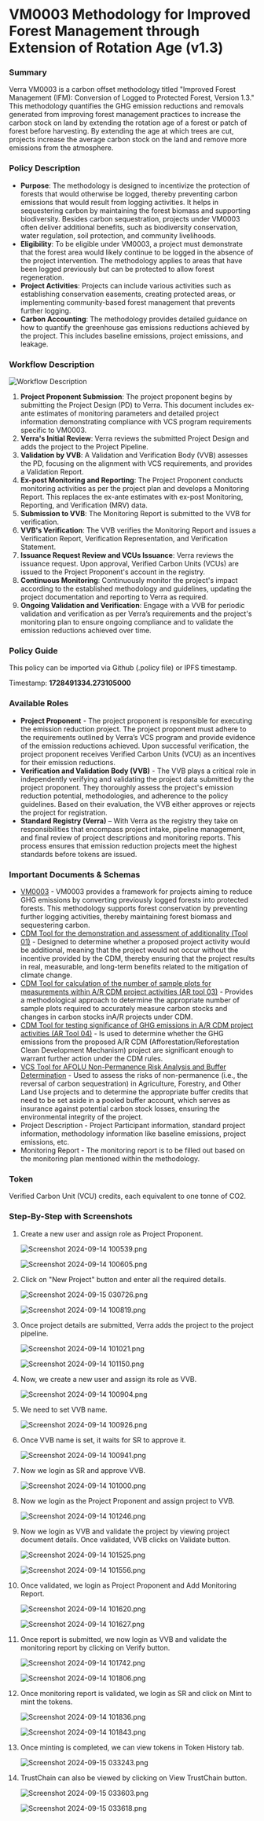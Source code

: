 # VM0003 Methodology for Improved Forest Management through Extension of Rotation Age (v1.3)

### Summary

Verra VM0003 is a carbon offset methodology titled "Improved Forest Management (IFM): Conversion of Logged to Protected Forest, Version 1.3." This methodology quantifies the GHG emission reductions and removals generated from improving forest management practices to increase the carbon stock on land by extending the rotation age of a forest or patch of forest before harvesting. By extending the age at which trees are cut, projects increase the average carbon stock on the land and remove more emissions from the atmosphere.

### Policy Description

- **Purpose**: The methodology is designed to incentivize the protection of forests that would otherwise be logged, thereby preventing carbon emissions that would result from logging activities. It helps in sequestering carbon by maintaining the forest biomass and supporting biodiversity. Besides carbon sequestration, projects under VM0003 often deliver additional benefits, such as biodiversity conservation, water regulation, soil protection, and community livelihoods.
- **Eligibility**: To be eligible under VM0003, a project must demonstrate that the forest area would likely continue to be logged in the absence of the project intervention. The methodology applies to areas that have been logged previously but can be protected to allow forest regeneration.
- **Project Activities**: Projects can include various activities such as establishing conservation easements, creating protected areas, or implementing community-based forest management that prevents further logging.
- **Carbon Accounting**: The methodology provides detailed guidance on how to quantify the greenhouse gas emissions reductions achieved by the project. This includes baseline emissions, project emissions, and leakage.

### Workflow Description

![Workflow Description](../../../../../VM0003%20Images/Screenshot%202024-09-15%20033618.png)

1. **Project Proponent Submission**: The project proponent begins by submitting the Project Design (PD) to Verra. This document includes ex-ante estimates of monitoring parameters and detailed project information demonstrating compliance with VCS program requirements specific to VM0003.
2. **Verra's Initial Review**: Verra reviews the submitted Project Design and adds the project to the Project Pipeline.
3. **Validation by VVB**: A Validation and Verification Body (VVB) assesses the PD, focusing on the alignment with VCS requirements, and provides a Validation Report.
4. **Ex-post Monitoring and Reporting**: The Project Proponent conducts monitoring activities as per the project plan and develops a Monitoring Report. This replaces the ex-ante estimates with ex-post Monitoring, Reporting, and Verification (MRV) data.
5. **Submission to VVB**: The Monitoring Report is submitted to the VVB for verification.
6. **VVB's Verification**: The VVB verifies the Monitoring Report and issues a Verification Report, Verification Representation, and Verification Statement.
7. **Issuance Request Review and VCUs Issuance**: Verra reviews the issuance request. Upon approval, Verified Carbon Units (VCUs) are issued to the Project Proponent's account in the registry.
8. **Continuous Monitoring**: Continuously monitor the project's impact according to the established methodology and guidelines, updating the project documentation and reporting to Verra as required.
9. **Ongoing Validation and Verification**: Engage with a VVB for periodic validation and verification as per Verra’s requirements and the project's monitoring plan to ensure ongoing compliance and to validate the emission reductions achieved over time.

### Policy Guide

This policy can be imported via Github (.policy file) or IPFS timestamp.

Timestamp: **1728491334.273105000**

### Available Roles

- **Project Proponent** - The project proponent is responsible for executing the emission reduction project. The project proponent must adhere to the requirements outlined by Verra’s VCS program and provide evidence of the emission reductions achieved. Upon successful verification, the project proponent receives Verified Carbon Units (VCU) as an incentives for their emission reductions.
- **Verification and Validation Body (VVB)** - The VVB plays a critical role in independently verifying and validating the project data submitted by the project proponent. They thoroughly assess the project's emission reduction potential, methodologies, and adherence to the policy guidelines. Based on their evaluation, the VVB either approves or rejects the project for registration.
- **Standard Registry (Verra)** – With Verra as the registry they take on responsibilities that encompass project intake, pipeline management, and final review of project descriptions and monitoring reports. This process ensures that emission reduction projects meet the highest standards before tokens are issued.

### Important Documents & Schemas

- [VM0003](https://verra.org/methodologies/vm0003-methodology-for-improved-forest-management-through-extension-of-rotation-age-v1-3/) - VM0003 provides a framework for projects aiming to reduce GHG emissions by converting previously logged forests into protected forests. This methodology supports forest conservation by preventing further logging activities, thereby maintaining forest biomass and sequestering carbon.
- [CDM Tool for the demonstration and assessment of additionality (Tool 01)](https://cdm.unfccc.int/methodologies/PAmethodologies/tools/am-tool-01-v5.2.pdf/history_view) - Designed to determine whether a proposed project activity would be additional, meaning that the project would not occur without the incentive provided by the CDM, thereby ensuring that the project results in real, measurable, and long-term benefits related to the mitigation of climate change.
- [CDM Tool for calculation of the number of sample plots for measurements within A/R CDM project activities (AR tool 03)](https://cdm.unfccc.int/methodologies/ARmethodologies/tools/ar-am-tool-03-v2.1.0.pdf/history_view) - Provides a methodological approach to determine the appropriate number of sample plots required to accurately measure carbon stocks and changes in carbon stocks inA/R projects under CDM.
- [CDM Tool for testing significance of GHG emissions in A/R CDM project activities (AR Tool 04)](https://cdm.unfccc.int/methodologies/ARmethodologies/tools/ar-am-tool-04-v1.pdf/history_view) - Is used to determine whether the GHG emissions from the proposed A/R CDM (Afforestation/Reforestation Clean Development Mechanism) project are significant enough to warrant further action under the CDM rules.
- [VCS Tool for AFOLU Non-Permanence Risk Analysis and Buffer Determination](https://verra.org/wp-content/uploads/Tool-for-AFOLU-Non-Permanence-Risk-Analysis-and-Buffer-Determination.pdf) - Used to assess the risks of non-permanence (i.e., the reversal of carbon sequestration) in Agriculture, Forestry, and Other Land Use projects and to determine the appropriate buffer credits that need to be set aside in a pooled buffer account, which serves as insurance against potential carbon stock losses, ensuring the environmental integrity of the project.
- Project Description - Project Participant information, standard project information, methodology information like baseline emissions, project emissions, etc.
- Monitoring Report - The monitoring report is to be filled out based on the monitoring plan mentioned within the methodology.

### Token

Verified Carbon Unit (VCU) credits, each equivalent to one tonne of CO2.

### Step-By-Step with Screenshots

1. Create a new user and assign role as Project Proponent.

   ![Screenshot 2024-09-14 100539.png](../../../../../VM0003%20Images/Screenshot%202024-09-14%20100539.png)

   ![Screenshot 2024-09-14 100605.png](../../../../../VM0003%20Images/Screenshot%202024-09-14%20100605.png)

2. Click on "New Project" button and enter all the required details.

   ![Screenshot 2024-09-15 030726.png](../../../../../VM0003%20Images/Screenshot%202024-09-15%20030726.png)

   ![Screenshot 2024-09-14 100819.png](../../../../../VM0003%20Images/Screenshot%202024-09-14%20100819.png)

3. Once project details are submitted, Verra adds the project to the project pipeline.

   ![Screenshot 2024-09-14 101021.png](../../../../../VM0003%20Images/Screenshot%202024-09-14%20101021.png)

   ![Screenshot 2024-09-14 101150.png](../../../../../VM0003%20Images/Screenshot%202024-09-14%20101150.png)

4. Now, we create a new user and assign its role as VVB.

   ![Screenshot 2024-09-14 100904.png](../../../../../VM0003%20Images/Screenshot%202024-09-14%20100904.png)

5. We need to set VVB name.

   ![Screenshot 2024-09-14 100926.png](../../../../../VM0003%20Images/Screenshot%202024-09-14%20100926.png)

6. Once VVB name is set, it waits for SR to approve it.

   ![Screenshot 2024-09-14 100941.png](../../../../../VM0003%20Images/Screenshot%202024-09-14%20100941.png)

7. Now we login as SR and approve VVB.

   ![Screenshot 2024-09-14 101000.png](../../../../../VM0003%20Images/Screenshot%202024-09-14%20101000.png)

8. Now we login as the Project Proponent and assign project to VVB.

   ![Screenshot 2024-09-14 101246.png](../../../../../VM0003%20Images/Screenshot%202024-09-14%20101246.png)

9. Now we login as VVB and validate the project by viewing project document details. Once validated, VVB clicks on Validate button.

   ![Screenshot 2024-09-14 101525.png](../../../../../VM0003%20Images/Screenshot%202024-09-14%20101525.png)

   ![Screenshot 2024-09-14 101556.png](../../../../../VM0003%20Images/Screenshot%202024-09-14%20101556.png)

10. Once validated, we login as Project Proponent and Add Monitoring Report.

    ![Screenshot 2024-09-14 101620.png](../../../../../VM0003%20Images/Screenshot%202024-09-14%20101620.png)

    ![Screenshot 2024-09-14 101627.png](../../../../../VM0003%20Images/Screenshot%202024-09-14%20101627.png)

11. Once report is submitted, we now login as VVB and validate the monitoring report by clicking on Verify button.

    ![Screenshot 2024-09-14 101742.png](../../../../../VM0003%20Images/Screenshot%202024-09-14%20101742.png)

    ![Screenshot 2024-09-14 101806.png](../../../../../VM0003%20Images/Screenshot%202024-09-14%20101806.png)

12. Once monitoring report is validated, we login as SR and click on Mint to mint the tokens.

    ![Screenshot 2024-09-14 101836.png](../V../../../../M0003%20Images/Screenshot%202024-09-14%20101836.png)

    ![Screenshot 2024-09-14 101843.png](../../../../../VM0003%20Images/Screenshot%202024-09-14%20101843.png)

13. Once minting is completed, we can view tokens in Token History tab.

    ![Screenshot 2024-09-15 033243.png](../../../../../VM0003%20Images/Screenshot%202024-09-15%20033243.png)

14. TrustChain can also be viewed by clicking on View TrustChain button.

    ![Screenshot 2024-09-15 033603.png](../../../../../VM0003%20Images/Screenshot%202024-09-15%20033603.png)

    ![Screenshot 2024-09-15 033618.png](../../../../../VM0003%20Images/Screenshot%202024-09-15%20033618.png)